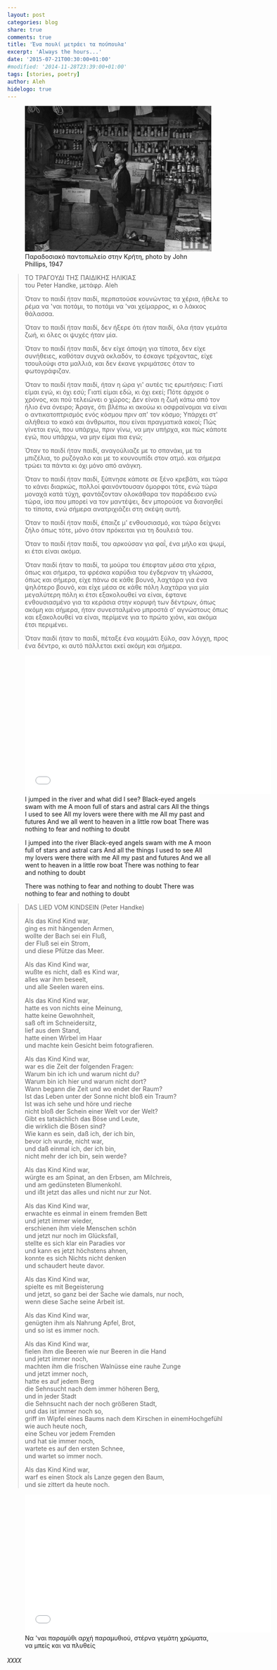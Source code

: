 ```yaml
---
layout: post
categories: blog
share: true
comments: true
title: 'Ένα πουλί μετράει τα πούπουλα'
excerpt: 'Always the hours...'
date: '2015-07-21T00:30:00+01:00'
#modified: '2014-11-28T23:39:00+01:00'
tags: [stories, poetry]
author: Aleh
hidelogo: true
---
```


<figure>
    <a href="/images/posts/stories/MiniMarket-InCreta-by-John-Phillips-1947.png"><img src="/images/posts/stories/MiniMarket-InCreta-by-John-Phillips-1947.png" alt="mammothtree-Image" class="center"/></a>
	<figcaption>Παραδοσιακό παντοπωλείο στην Κρήτη, photo by John Phillips, 1947</figcaption>
</figure>

> TO ΤΡΑΓΟΥΔΙ ΤΗΣ ΠΑΙΔΙΚΗΣ ΗΛΙΚΙΑΣ  
>        του Peter Handke, μετάφρ. Aleh
>
> Όταν το παιδί ήταν παιδί,
> περπατούσε κουνώντας τα χέρια,
> ήθελε το ρέμα να 'ναι ποτάμι, 
> το ποτάμι να 'ναι χείμαρρος,
> κι ο λάκκος θάλασσα.
>
> Όταν το παιδί ήταν παιδί, 
> δεν ήξερε ότι ήταν παιδί,
> όλα ήταν γεμάτα ζωή,
> κι όλες οι ψυχές ήταν μία.
> 
> Όταν το παιδί ήταν παιδί, 
> δεν είχε άποψη για τίποτα,
> δεν είχε συνήθειες, 
> καθόταν συχνά οκλαδόν, 
> το έσκαγε τρέχοντας,
> είχε τσουλούφι στα μαλλιά,
> και δεν έκανε γκριμάτσες όταν το φωτογράφιζαν.
>
> Όταν το παιδί ήταν παιδί, 
> ήταν η ώρα γι' αυτές τις ερωτήσεις:
> Γιατί είμαι εγώ, κι όχι εσύ;
> Γιατί είμαι εδώ, κι όχι εκεί;
> Πότε άρχισε ο χρόνος, και πού τελειώνει ο χώρος;
> Δεν είναι η ζωή κάτω από τον ήλιο ένα όνειρο;
> Άραγε, ότι βλέπω κι ακούω κι οσφραίνομαι
> να είναι ο αντικατοπτρισμός ενός κόσμου πριν απ' τον κόσμο;
> Υπάρχει στ' αλήθεια το κακό και άνθρωποι,
> που είναι πραγματικά κακοί;
> Πώς γίνεται εγώ, που υπάρχω,
> πριν γίνω, να μην υπήρχα,
> και πώς κάποτε εγώ, που υπάρχω,
> να μην είμαι πια εγώ;
>
> Όταν το παιδί ήταν παιδί,
> αναγούλιαζε με το σπανάκι, με τα μπιζέλια, το ρυζόγαλο
> και με το κουνουπίδι στον ατμό.
> και σήμερα τρώει τα πάντα κι όχι μόνο από ανάγκη.
>
> Όταν το παιδί ήταν παιδί,
> ξύπνησε κάποτε σε ξένο κρεβάτι,
> και τώρα το κάνει διαρκώς,
> πολλοί φαινόντουσαν όμορφοι τότε, 
> ενώ τώρα μοναχά κατά τύχη,
> φαντάζονταν ολοκάθαρα τον παράδεισο
> ενώ τώρα, ίσα που μπορεί να τον μαντέψει,
> δεν μπορούσε να διανοηθεί το τίποτα,
> ενώ σήμερα ανατριχιάζει στη σκέψη αυτή.
>
> Όταν το παιδί ήταν παιδί,
> έπαιζε μ' ενθουσιασμό,
> και τώρα δείχνει ζήλο όπως τότε,
> μόνο όταν πρόκειται για τη δουλειά του.
>
> Όταν το παιδί ήταν παιδί,
> του αρκούσαν για φαΐ, ένα μήλο και ψωμί,
> κι έτσι είναι ακόμα.
>
> Όταν παιδί ήταν το παιδί,
> τα μούρα του έπεφταν μέσα στα χέρια, 
> όπως και σήμερα,
> τα φρέσκα καρύδια του έγδερναν τη γλώσσα,
> όπως και σήμερα,
> είχε πάνω σε κάθε βουνό,
> λαχτάρα για ένα ψηλότερο βουνό,
> και είχε μέσα σε κάθε πόλη
> λαχτάρα για μία μεγαλύτερη πόλη
> κι έτσι εξακολουθεί να είναι,
> έφτανε ενθουσιασμένο για τα κεράσια στην κορυφή των δέντρων,
> όπως ακόμη και σήμερα,
> ήταν συνεσταλμένο μπροστά σ' αγνώστους
> όπως και εξακολουθεί να είναι,
> περίμενε για το πρώτο χιόνι,
> και ακόμα έτσι περιμένει.
>
> Όταν παιδί ήταν το παιδί,
> πέταξε ένα κομμάτι ξύλο, σαν λόγχη, προς ένα δέντρο,
> κι αυτό πάλλεται εκεί ακόμη και σήμερα.


<figure>
    <iframe width="560" height="315" src="//www.youtube.com/embed/s2VzLn6DMCE" frameborder="0" allowfullscreen>&nbsp;</iframe>	
    <figcaption>I jumped in the river and what did I see?
Black-eyed angels swam with me
A moon full of stars and astral cars
All the things I used to see
All my lovers were there with me
All my past and futures
And we all went to heaven in a little row boat
There was nothing to fear and nothing to doubt

I jumped into the river
Black-eyed angels swam with me
A moon full of stars and astral cars
And all the things I used to see
All my lovers were there with me
All my past and futures
And we all went to heaven in a little row boat
There was nothing to fear and nothing to doubt

There was nothing to fear and nothing to doubt 
There was nothing to fear and nothing to doubt</figcaption>
</figure>



> DAS LIED VOM KINDSEIN (Peter Handke)<br/>
>
> Als das Kind Kind war,<br/>
> ging es mit hängenden Armen,<br/>
> wollte der Bach sei ein Fluß,<br/>
> der Fluß sei ein Strom,<br/>
> und diese Pfütze das Meer.<br/>
>
> Als das Kind Kind war,<br/>
> wußte es nicht, daß es Kind war,<br/>
> alles war ihm beseelt,<br/>
> und alle Seelen waren eins.<br/>
> 
> Als das Kind Kind war,<br/>
> hatte es von nichts eine Meinung,<br/>
> hatte keine Gewohnheit,<br/>
> saß oft im Schneidersitz,<br/>
> lief aus dem Stand,<br/>
> hatte einen Wirbel im Haar<br/>
> und machte kein Gesicht beim fotografieren.<br/>
> 
> Als das Kind Kind war,<br/>
> war es die Zeit der folgenden Fragen:<br/>
> Warum bin ich ich und warum nicht du?<br/>
> Warum bin ich hier und warum nicht dort?<br/>
> Wann begann die Zeit und wo endet der Raum?<br/>
> Ist das Leben unter der Sonne nicht bloß ein Traum?<br/>
> Ist was ich sehe und höre und rieche<br/>
> nicht bloß der Schein einer Welt vor der Welt?<br/>
> Gibt es tatsächlich das Böse und Leute,<br/>
> die wirklich die Bösen sind?<br/>
> Wie kann es sein, daß ich, der ich bin,<br/>
> bevor ich wurde, nicht war,<br/>
> und daß einmal ich, der ich bin,<br/>
> nicht mehr der ich bin, sein werde?<br/>
> 
> Als das Kind Kind war,<br/>
> würgte es am Spinat, an den Erbsen, am Milchreis,<br/>
> und am gedünsteten Blumenkohl.<br/>
> und ißt jetzt das alles und nicht nur zur Not.<br/>
> 
> Als das Kind Kind war,<br/>
> erwachte es einmal in einem fremden Bett<br/>
> und jetzt immer wieder,<br/>
> erschienen ihm viele Menschen schön<br/>
> und jetzt nur noch im Glücksfall,<br/>
> stellte es sich klar ein Paradies vor<br/>
> und kann es jetzt höchstens ahnen,<br/>
> konnte es sich Nichts nicht denken<br/>
> und schaudert heute davor.<br/>
> 
> Als das Kind Kind war,<br/>
> spielte es mit Begeisterung<br/>
> und jetzt, so ganz bei der Sache wie damals, nur noch,<br/>
> wenn diese Sache seine Arbeit ist.<br/>
> 
> Als das Kind Kind war,<br/>
> genügten ihm als Nahrung Apfel, Brot,<br/>
> und so ist es immer noch.<br/>
> 
> Als das Kind Kind war,<br/>
> fielen ihm die Beeren wie nur Beeren in die Hand<br/>
> und jetzt immer noch,<br/>
> machten ihm die frischen Walnüsse eine rauhe Zunge<br/>
> und jetzt immer noch,<br/>
> hatte es auf jedem Berg<br/>
> die Sehnsucht nach dem immer höheren Berg,<br/>
> und in jeder Stadt<br/>
> die Sehnsucht nach der noch größeren Stadt,<br/>
> und das ist immer noch so,<br/>
> griff im Wipfel eines Baums nach dem Kirschen in einemHochgefühl<br/>
> wie auch heute noch,<br/>
> eine Scheu vor jedem Fremden<br/>
> und hat sie immer noch,<br/>
> wartete es auf den ersten Schnee,<br/>
> und wartet so immer noch.<br/>
>
> Als das Kind Kind war,<br/>
> warf es einen Stock als Lanze gegen den Baum,<br/>
> und sie zittert da heute noch.<br/>

<figure>
    <iframe width="560" height="315" src="//www.youtube.com/embed/Gy_BD76-mvo" frameborder="0" allowfullscreen>&nbsp;</iframe>	
    <figcaption>Να 'ναι παραμύθι
	αρχή παραμυθιού,
	στέρνα γεμάτη χρώματα,
	να μπείς και να πλυθείς</figcaption>
</figure>

*χχχχ*

